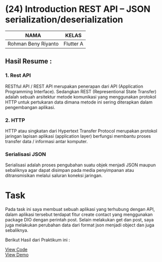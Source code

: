 # (24) Introduction REST API – JSON serialization/deserialization
| NAMA |  KELAS
|--|--|
| Rohman Beny Riyanto  |  Flutter A

## Hasil Resume :
### 1. Rest API
RESTful API / REST API merupakan penerapan dari API (Application Programming Interface). Sedangkan REST (Representional State Transfer) adalah sebuah arsitektur metode komunikasi yang menggunakan protokol HTTP untuk pertukaran data dimana metode ini sering diterapkan dalam pengembangan aplikasi.

### 2. HTTP
HTTP atau singkatan dari Hypertext Transfer Protocol merupakan protokol jaringan lapisan aplikasi (application layer) berfungsi membantu proses transfer data / informasi antar komputer.

### Serialisasi JSON
Serialisasi adalah proses pengubahan suatu objek menjadi JSON maupun sebaliknya agar dapat disimpan pada media penyimpanan atau ditransmisikan melalui saluran koneksi jaringan.

# Task
Pada task ini saya membuat sebuah aplikasi yang terhubung dengan API, dalam aplikasi tersebut terdapat fitur create contact yang menggunakan package DIO dengan perintah post. Selain melakukan get dan post, saya juga melakukan perubahan data dari format json menjadi object dan juga sebaliknya.

Berikut Hasil dari Praktikum ini : 

[View Code](https://github.com/RohmanBenyRiyanto/flutter_rohman-beny-riyanto/tree/main/24_Introduction%20REST%20API%20%E2%80%93%20JSON%20serializationdeserialization/praktikum/praktikum_24)<br>
[View Demo]()